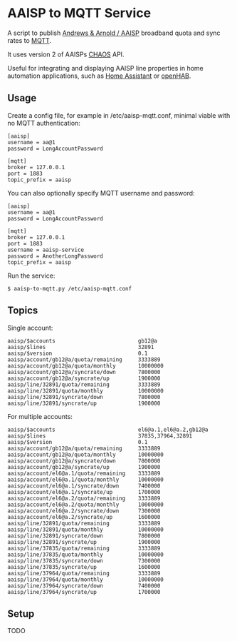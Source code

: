# AAISP to MQTT Service #

A script to publish [Andrews & Arnold / AAISP](http://aa.net.uk) broadband quota and sync rates to [MQTT](http://mqtt.org/).

It uses version 2 of AAISPs [CHAOS](https://support.aa.net.uk/CHAOS) API.

Useful for integrating and displaying AAISP line properties in home automation applications, such as [Home Assistant](https://home-assistant.io/) or [openHAB](http://www.openhab.org/).

## Usage ##

Create a config file, for example in /etc/aaisp-mqtt.conf, minimal viable with no MQTT authentication:

```
[aaisp]
username = aa@1
password = LongAccountPassword

[mqtt]
broker = 127.0.0.1
port = 1883
topic_prefix = aaisp
```

You can also optionally specify MQTT username and password:

```
[aaisp]
username = aa@1
password = LongAccountPassword

[mqtt]
broker = 127.0.0.1
port = 1883
username = aaisp-service
password = AnotherLongPassword
topic_prefix = aaisp
```

Run the service:

```
$ aaisp-to-mqtt.py /etc/aaisp-mqtt.conf
```

## Topics ##

Single account:

```
aaisp/$accounts                          gb12@a
aaisp/$lines                             32891
aaisp/$version                           0.1
aaisp/account/gb12@a/quota/remaining     3333889
aaisp/account/gb12@a/quota/monthly       10000000
aaisp/account/gb12@a/syncrate/down       7800000
aaisp/account/gb12@a/syncrate/up         1900000
aaisp/line/32891/quota/remaining         3333889
aaisp/line/32891/quota/monthly           10000000
aaisp/line/32891/syncrate/down           7800000
aaisp/line/32891/syncrate/up             1900000
```

For multiple accounts:

```
aaisp/$accounts                          el6@a.1,el6@a.2,gb12@a
aaisp/$lines                             37835,37964,32891
aaisp/$version                           0.1
aaisp/account/gb12@a/quota/remaining     3333889
aaisp/account/gb12@a/quota/monthly       10000000
aaisp/account/gb12@a/syncrate/down       7800000
aaisp/account/gb12@a/syncrate/up         1900000
aaisp/account/el6@a.1/quota/remaining    3333889
aaisp/account/el6@a.1/quota/monthly      10000000
aaisp/account/el6@a.1/syncrate/down      7400000
aaisp/account/el6@a.1/syncrate/up        1700000
aaisp/account/el6@a.2/quota/remaining    3333889
aaisp/account/el6@a.2/quota/monthly      10000000
aaisp/account/el6@a.2/syncrate/down      7300000
aaisp/account/el6@a.2/syncrate/up        1600000
aaisp/line/32891/quota/remaining         3333889
aaisp/line/32891/quota/monthly           10000000
aaisp/line/32891/syncrate/down           7800000
aaisp/line/32891/syncrate/up             1900000
aaisp/line/37835/quota/remaining         3333889
aaisp/line/37835/quota/monthly           10000000
aaisp/line/37835/syncrate/down           7300000
aaisp/line/37835/syncrate/up             1600000
aaisp/line/37964/quota/remaining         3333889
aaisp/line/37964/quota/monthly           10000000
aaisp/line/37964/syncrate/down           7400000
aaisp/line/37964/syncrate/up             1700000
```

## Setup ##

TODO
